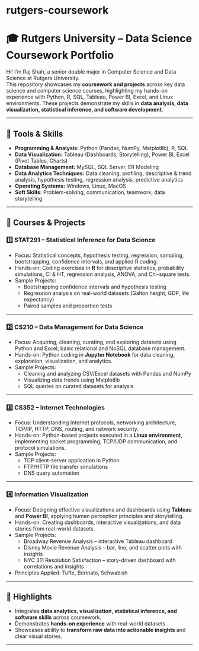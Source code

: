 # rutgers-coursework
# 🎓 Rutgers University – Data Science Coursework Portfolio

Hi! I’m Raj Shah, a senior double major in Computer Science and Data Science at Rutgers University.  
This repository showcases my **coursework and projects** across key data science and computer science courses, highlighting my hands-on experience with Python, R, SQL, Tableau, Power BI, Excel, and Linux environments. These projects demonstrate my skills in **data analysis, data visualization, statistical inference, and software development**.

---

## 🧰 Tools & Skills
- **Programming & Analysis:** Python (Pandas, NumPy, Matplotlib), R, SQL  
- **Data Visualization:** Tableau (Dashboards, Storytelling), Power BI, Excel (Pivot Tables, Charts)  
- **Database Management:** MySQL, SQL Server, ER Modeling  
- **Data Analytics Techniques:** Data cleaning, profiling, descriptive & trend analysis, hypothesis testing, regression analysis, predictive analytics  
- **Operating Systems:** Windows, Linux, MacOS  
- **Soft Skills:** Problem-solving, communication, teamwork, data storytelling  

---

## 📂 Courses & Projects

### 1️⃣ STAT291 – Statistical Inference for Data Science
- Focus: Statistical concepts, hypothesis testing, regression, sampling, bootstrapping, confidence intervals, and applied R coding.  
- Hands-on: Coding exercises in **R** for descriptive statistics, probability simulations, CI & HT, regression analysis, ANOVA, and Chi-square tests.  
- Sample Projects:  
  - Bootstrapping confidence intervals and hypothesis testing  
  - Regression analysis on real-world datasets (Galton height, GDP, life expectancy)  
  - Paired samples and proportion tests  

---

### 2️⃣ CS210 – Data Management for Data Science
- Focus: Acquiring, cleaning, curating, and exploring datasets using Python and Excel; basic relational and NoSQL database management.  
- Hands-on: Python coding in **Jupyter Notebook** for data cleaning, exploration, visualization, and analytics.  
- Sample Projects:  
  - Cleaning and analyzing CSV/Excel datasets with Pandas and NumPy  
  - Visualizing data trends using Matplotlib  
  - SQL queries on curated datasets for analysis  

---

### 3️⃣ CS352 – Internet Technologies
- Focus: Understanding Internet protocols, networking architecture, TCP/IP, HTTP, DNS, routing, and network security.  
- Hands-on: Python-based projects executed in a **Linux environment**, implementing socket programming, TCP/UDP communication, and protocol simulations.  
- Sample Projects:  
  - TCP client-server application in Python  
  - FTP/HTTP file transfer simulations  
  - DNS query automation  

---

### 4️⃣ Information Visualization
- Focus: Designing effective visualizations and dashboards using **Tableau** and **Power BI**, applying human perception principles and storytelling.  
- Hands-on: Creating dashboards, interactive visualizations, and data stories from real-world datasets.  
- Sample Projects:  
  - Broadway Revenue Analysis – interactive Tableau dashboard  
  - Disney Movie Revenue Analysis – bar, line, and scatter plots with insights  
  - NYC 311 Resolution Satisfaction – story-driven dashboard with correlations and insights  
- Principles Applied: Tufte, Berinato, Schwabish  

---

## 🔗 Highlights
- Integrates **data analytics, visualization, statistical inference, and software skills** across coursework.  
- Demonstrates **hands-on experience** with real-world datasets.  
- Showcases ability to **transform raw data into actionable insights** and clear visual stories.  

---
